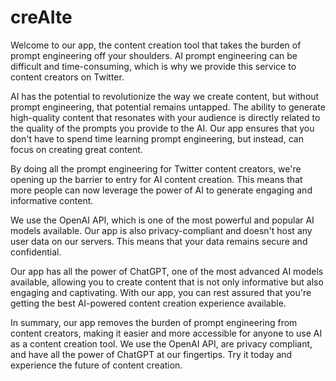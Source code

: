 # creAIte

Welcome to our app, the content creation tool that takes the burden of prompt engineering off your shoulders. AI prompt engineering can be difficult and time-consuming, which is why we provide this service to content creators on Twitter.

AI has the potential to revolutionize the way we create content, but without prompt engineering, that potential remains untapped. The ability to generate high-quality content that resonates with your audience is directly related to the quality of the prompts you provide to the AI. Our app ensures that you don't have to spend time learning prompt engineering, but instead, can focus on creating great content.

By doing all the prompt engineering for Twitter content creators, we're opening up the barrier to entry for AI content creation. This means that more people can now leverage the power of AI to generate engaging and informative content.

We use the OpenAI API, which is one of the most powerful and popular AI models available. Our app is also privacy-compliant and doesn't host any user data on our servers. This means that your data remains secure and confidential.

Our app has all the power of ChatGPT, one of the most advanced AI models available, allowing you to create content that is not only informative but also engaging and captivating. With our app, you can rest assured that you're getting the best AI-powered content creation experience available.

In summary, our app removes the burden of prompt engineering from content creators, making it easier and more accessible for anyone to use AI as a content creation tool. We use the OpenAI API, are privacy compliant, and have all the power of ChatGPT at our fingertips. Try it today and experience the future of content creation.
